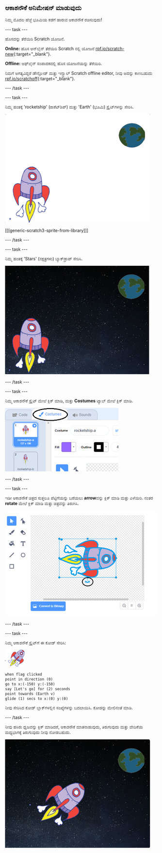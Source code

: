 ## ಆಕಾಶನೌಕೆ ಅನಿಮೇಷನ್ ಮಾಡುವುದು

ನಿಮ್ಮ ಮೊದಲ ಹೆಜ್ಜೆ ಭೂಮಿಯ ಕಡೆಗೆ ಹಾರುವ ಆಕಾಶನೌಕೆ ರಚಿಸುವುದು!

--- task ---

ಹೊಸದನ್ನು ತೆರೆಯಿರಿ Scratch ಯೋಜನೆ.

**Online:** ಹೊಸ ಆನ್‌ಲೈನ್ ತೆರೆಯಿರಿ Scratch ನಲ್ಲಿ ಯೋಜನೆ [rpf.io/scratch-new](http://rpf.io/scratchon){:target="_blank"}.

**Offline:** ಆಫ್‌ಲೈನ್ ಸಂಪಾದಕದಲ್ಲಿ ಹೊಸ ಯೋಜನೆಯನ್ನು ತೆರೆಯಿರಿ.

ನಿಮಗೆ ಅಗತ್ಯವಿದ್ದರೆ ಡೌನ್ಲೋಡ್ ಮತ್ತು ಇನ್ಸ್ಟಾಲ್ Scratch offline editor, ನೀವು ಅದನ್ನು ಕಾಣಬಹುದು [rpf.io/scratchoff](http://rpf.io/scratchoff){:target="_blank"}.

--- /task ---

--- task ---

ನಿಮ್ಮ ಹಂತಕ್ಕೆ 'rocketship' (ರಾಕೆಟ್‌ಶಿಪ್) ಮತ್ತು 'Earth' (ಭೂಮಿ) ಸ್ಪ್ರೈಟ್‌ಗಳನ್ನು ಸೇರಿಸಿ.

![ಆಕಾಶನೌಕೆ ಮತ್ತು ಭೂಮಿಯ ಸ್ಪ್ರೈಟ್‌ಗಳು](images/space-sprites.png)

[[[generic-scratch3-sprite-from-library]]]

--- /task ---

--- task ---

ನಿಮ್ಮ ಹಂತಕ್ಕೆ 'Stars' (ನಕ್ಷತ್ರಗಳು) ಬ್ಯಾಕ್‌ಡ್ರಾಪ್ ಸೇರಿಸಿ.

![ಬಾಹ್ಯಾಕಾಶ ಹಿನ್ನೆಲೆ](images/space-backdrop.png)

--- /task ---

--- task ---

ನಿಮ್ಮ ಆಕಾಶನೌಕೆ ಸ್ಪ್ರೈಟ್ ಮೇಲೆ ಕ್ಲಿಕ್ ಮಾಡಿ, ಮತ್ತು **Costumes** ಟ್ಯಾಬ್ ಮೇಲೆ ಕ್ಲಿಕ್ ಮಾಡಿ.

![ಸ್ಪ್ರೈಟ್ ವೇಷಭೂಷಣ](images/space-costume.png)

--- /task ---

--- task ---

ಇಡೀ ಆಕಾಶನೌಕೆ ಚಿತ್ರದ ಸುತ್ತಲೂ ಪೆಟ್ಟಿಗೆಯನ್ನು ಬರೆಯಲು **arrow**ವನ್ನು ಕ್ಲಿಕ್ ಮಾಡಿ ಮತ್ತು ಎಳೆಯಿರಿ. ನಂತರ **rotate** ಮೇಲೆ ಕ್ಲಿಕ್ ಮಾಡಿ ಮತ್ತು ಚಿತ್ರವನ್ನು ತಿರುಗಿಸಿ.

![ವೇಷಭೂಷಣವನ್ನು ತಿರುಗಿಸುವುದು](images/space-rotate.png)

--- /task ---

--- task ---

ನಿಮ್ಮ ಆಕಾಶನೌಕೆ ಸ್ಪ್ರೈಟ್‌ಗೆ ಈ ಕೋಡ್ ಸೇರಿಸಿ:

![ಆಕಾಶನೌಕೆ ಸ್ಪ್ರೈಟ್](images/sprite-spaceship.png)

```blocks3
when flag clicked
point in direction (0)
go to x:(-150) y:(-150)
say [Let's go] for (2) seconds
point towards (Earth v)
glide (1) secs to x:(0) y:(0)
```

ನೀವು ಸೇರಿಸಿದ ಕೋಡ್ ಬ್ಲಾಕ್‌ಗಳಲ್ಲಿನ ಸಂಖ್ಯೆಗಳನ್ನು ಬದಲಾಯಿಸಿ. ಕೋಡನ್ನು ಮೇಲಿನಂತೆ ಮಾಡಿ.

--- /task ---

ನೀವು ಹಸಿರು ಧ್ವಜವನ್ನು ಕ್ಲಿಕ್ ಮಾಡಿದರೆ, ಆಕಾಶನೌಕೆ ಮಾತನಾಡುವುದು, ತಿರುಗುವುದು ಮತ್ತು ವೇದಿಕೆಯ ಮಧ್ಯಭಾಗಕ್ಕೆ ತಿರುಗುವುದು ನೀವು ನೋಡಬಹುದು.

![ಆಕಾಶನೌಕೆ ಅನಿಮೇಷನ್ ಪರೀಕ್ಷಿಸಲಾಗುತ್ತಿದೆ](images/space-animate-stage.png)